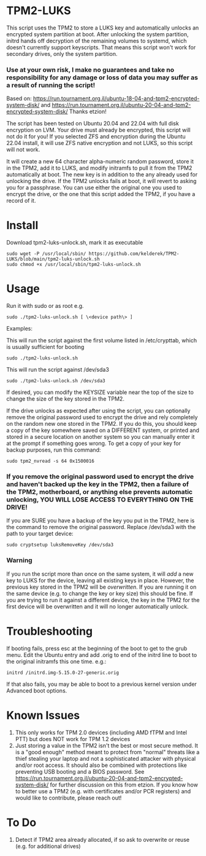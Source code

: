 # TPM2-LUKS
This script uses the TPM2 to store a LUKS key and automatically unlocks an encrypted system partition at boot.  After unlocking the system partition, initrd hands off decryption of the remaining volumes to systemd, which doesn't currently support keyscripts.  That means this script won't work for secondary drives, only the system partition.
### Use at your own risk, I make no guarantees and take no responsibility for any damage or loss of data you may suffer as a result of running the script!

Based on:
https://run.tournament.org.il/ubuntu-18-04-and-tpm2-encrypted-system-disk/
and
https://run.tournament.org.il/ubuntu-20-04-and-tpm2-encrypted-system-disk/
Thanks etzion!

The script has been tested on Ubuntu 20.04 and 22.04 with full disk encryption on LVM.  Your drive must already be encrypted, this script will not do it for you!  If you selected ZFS and encryption during the Ubuntu 22.04 install, it will use ZFS native encryption and not LUKS, so this script will not work.

It will create a new 64 character alpha-numeric random password, store it in the TPM2, add it to LUKS, and modify initramfs to pull it from the TPM2 automatically at boot.  The new key is in addition to the any already used for unlocking the drive.  If the TPM2 unlocks fails at boot, it will revert to asking you for a passphrase.  You can use either the original one you used to encrypt the drive, or the one that this script added the TPM2, if you have a record of it.

# Install
Download tpm2-luks-unlock.sh, mark it as executable
```
sudo wget -P /usr/local/sbin/ https://github.com/kelderek/TPM2-LUKS/blob/main/tpm2-luks-unlock.sh
sudo chmod +x /usr/local/sbin/tpm2-luks-unlock.sh
```

# Usage
Run it with sudo or as root e.g.
```
sudo ./tpm2-luks-unlock.sh [ \<device path\> ]
```

Examples:

This will run the script against the first volume listed in /etc/crypttab, which is usually sufficient for booting
```
sudo ./tpm2-luks-unlock.sh
```

This will run the script against /dev/sda3
```
sudo ./tpm2-luks-unlock.sh /dev/sda3
```

If desired, you can modify the KEYSIZE variable near the top of the size to change the size of the key stored in the TPM2.

If the drive unlocks as expected after using the script, you can optionally remove the original password used to encrypt the drive and rely completely on the random new one stored in the TPM2.
If you do this, you should keep a copy of the key somewhere saved on a DIFFERENT system, or printed and stored in a secure location on another system so you can manually enter it at the prompt if something goes wrong. To get a copy of your key for backup purposes, run this command:
```
sudo tpm2_nvread -s 64 0x1500016
```

### If you remove the original password used to encrypt the drive and haven't backed up the key in the TPM2, then a failure of the TPM2, motherboard, or anything else prevents automatic unlocking, YOU WILL LOSE ACCESS TO EVERYTHING ON THE DRIVE!

If you are SURE you have a backup of the key you put in the TPM2, here is the command to remove the original password.  Replace /dev/sda3 with the path to your target device:
```
sudo cryptsetup luksRemoveKey /dev/sda3
```

### Warning
If you run the script more than once on the same system, it will *add* a new key to LUKS for the device, leaving all existing keys in place.  However, the previous key stored in the TPM2 will be *overwritten*.  If you are running it on the same device (e.g. to change the key or key size) this should be fine.  If you are trying to run it against a different device, the key in the TPM2 for the first device will be overwritten and it will no longer automatically unlock.

# Troubleshooting
If booting fails, press esc at the beginning of the boot to get to the grub menu.  Edit the Ubuntu entry and add .orig to end of the initrd line to boot to the original initramfs this one time. e.g.:
```
initrd /initrd.img-5.15.0-27-generic.orig
```
If that also fails, you may be able to boot to a previous kernel version under Advanced boot options.

# Known Issues
1) This only works for TPM 2.0 devices (including AMD fTPM and Intel PTT) but does NOT work for TPM 1.2 devices
2) Just storing a value in the TPM2 isn't the best or most secure method.  It is a "good enough" method meant to protect from "normal" threats like a thief stealing your laptop and not a sophisticated attacker with physical and/or root access.  It should also be combined with protections like preventing USB booting and a BIOS password.  See https://run.tournament.org.il/ubuntu-20-04-and-tpm2-encrypted-system-disk/ for further discussion on this from etzion.  If you know how to better use a TPM2 (e.g. with certificates and/or PCR registers) and would like to contribute, please reach out!

# To Do
1) Detect if TPM2 area already allocated, if so ask to overwrite or reuse (e.g. for additional drives)
